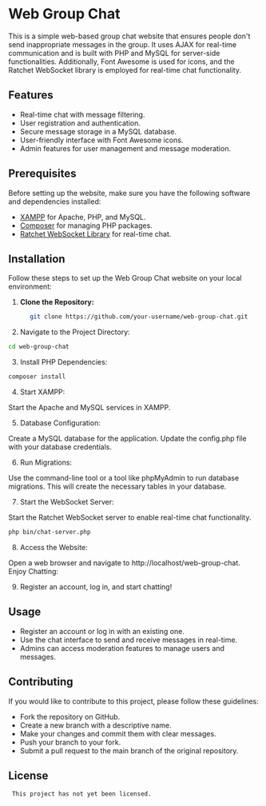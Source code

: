 # Web Group Chat

This is a simple web-based group chat website that ensures people don't send inappropriate messages in the group. It uses AJAX for real-time communication and is built with PHP and MySQL for server-side functionalities. Additionally, Font Awesome is used for icons, and the Ratchet WebSocket library is employed for real-time chat functionality.

## Features

- Real-time chat with message filtering.
- User registration and authentication.
- Secure message storage in a MySQL database.
- User-friendly interface with Font Awesome icons.
- Admin features for user management and message moderation.

## Prerequisites

Before setting up the website, make sure you have the following software and dependencies installed:

- [XAMPP](https://www.apachefriends.org/index.html) for Apache, PHP, and MySQL.
- [Composer](https://getcomposer.org/download/) for managing PHP packages.
- [Ratchet WebSocket Library](http://socketo.me/) for real-time chat.

## Installation

Follow these steps to set up the Web Group Chat website on your local environment:

1. **Clone the Repository:**

```bash
      git clone https://github.com/your-username/web-group-chat.git
```

2. Navigate to the Project Directory:

```bash
cd web-group-chat
```
      
3. Install PHP Dependencies:

```bash
composer install
```

4. Start XAMPP:

Start the Apache and MySQL services in XAMPP.

5. Database Configuration:

Create a MySQL database for the application.
Update the config.php file with your database credentials.

6. Run Migrations:

Use the command-line tool or a tool like phpMyAdmin to run database migrations. This will create the necessary tables in your database.

7. Start the WebSocket Server:

Start the Ratchet WebSocket server to enable real-time chat functionality.
```bash
php bin/chat-server.php
```

8. Access the Website:

Open a web browser and navigate to http://localhost/web-group-chat.
Enjoy Chatting:

9. Register an account, log in, and start chatting!

## Usage

* Register an account or log in with an existing one.
* Use the chat interface to send and receive messages in real-time.
* Admins can access moderation features to manage users and messages.
## Contributing

If you would like to contribute to this project, please follow these guidelines:

- Fork the repository on GitHub.
- Create a new branch with a descriptive name.
- Make your changes and commit them with clear messages.
- Push your branch to your fork.
- Submit a pull request to the main branch of the original repository.

## License
     This project has not yet been licensed.